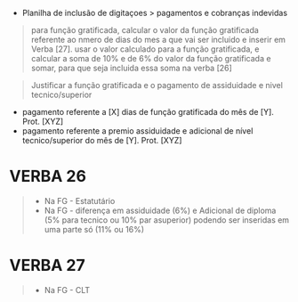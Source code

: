 * Planilha de inclusão de digitaçoes > pagamentos e cobranças indevidas

> para função gratificada, calcular o valor da função gratificada referente ao nmero de dias do mes a que vai ser incluido e inserir em Verba [27].
> usar o valor calculado para a função gratificada, e calcular a soma de 10% e de 6% do valor da função gratificada e somar, para que seja incluida essa soma na verba [26]

> Justificar a função gratificada e o pagamento de assiduidade e nivel tecnico/superior
  - pagamento referente a [X] dias de função gratificada do mês de [Y]. Prot. [XYZ]
  - pagamento referente a premio assiduidade e adicional de nível tecnico/superior do mês de [Y]. Prot. [XYZ]


# VERBA 26
  > - Na FG - Estatutário
  > - Na FG - diferença em assiduidade (6%) e Adicional de diploma (5% para tecnico ou 10% par asuperior) podendo ser inseridas em uma parte só (11% ou 16%)

# VERBA 27
  > - Na FG - CLT